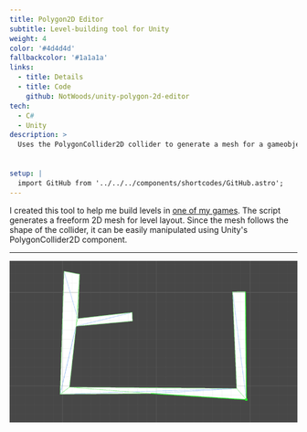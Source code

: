 ```yaml
---
title: Polygon2D Editor
subtitle: Level-building tool for Unity
weight: 4
color: '#4d4d4d'
fallbackcolor: '#1a1a1a'
links:
  - title: Details
  - title: Code
    github: NotWoods/unity-polygon-2d-editor
tech:
  - C#
  - Unity
description: >
  Uses the PolygonCollider2D collider to generate a mesh for a gameobject, letting you draw polygonal platforms in the Unity editor via the Edit Collider button. Just drag the script onto your platform GameObject and you're good to go.


setup: |
  import GitHub from '../../../components/shortcodes/GitHub.astro';
---
```


I created this tool to help me build levels in [one of my games](./latch-on). The script generates a freeform 2D mesh for level layout. Since the mesh follows the shape of the collider, it can be easily manipulated using Unity's PolygonCollider2D component.

<GitHub repo="NotWoods/unity-polygon-2d-editor" stars />

---

![Demonstration of building a level using the tool](example.gif)
